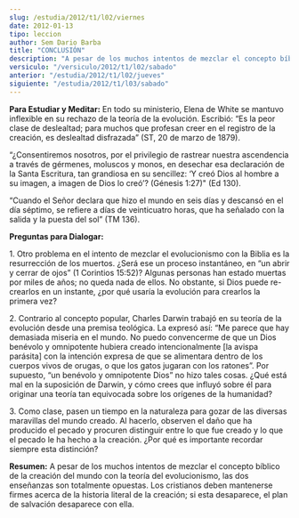 ```yaml
---
slug: /estudia/2012/t1/l02/viernes
date: 2012-01-13
tipo: leccion
author: Sem Dario Barba
title: "CONCLUSIÓN"
description: "A pesar de los muchos intentos de mezclar el concepto bíblico de la creación  del mundo con la teoría del evolucionismo, las dos enseñanzas son totalmente  opuestas. Los cristianos deben mantenerse firmes acerca de la historia literal  de la creación; si esta desaparece, el pl..."
versiculo: "/versiculo/2012/t1/l02/sabado"
anterior: "/estudia/2012/t1/l02/jueves"
siguiente: "/estudia/2012/t1/l03/sabado"
---
```


**Para Estudiar y Meditar:** En todo su ministerio, Elena de White se mantuvo inflexible en su rechazo de la teoría de la evolución. Escribió: “Es la peor clase de deslealtad; para muchos que profesan creer en el registro de la creación, es deslealtad disfrazada” (ST, 20 de marzo de 1879).

“¿Consentiremos nosotros, por el privilegio de rastrear nuestra ascendencia a través de gérmenes, moluscos y monos, en desechar esa declaración de la Santa Escritura, tan grandiosa en su sencillez: ‘Y creó Dios al hombre a su imagen, a imagen de Dios lo creó’? (Génesis 1:27)" (Ed 130).

“Cuando el Señor declara que hizo el mundo en seis días y descansó en el día séptimo, se refiere a días de veinticuatro horas, que ha señalado con la salida y la puesta del sol” (TM 136).

**Preguntas para Dialogar:**

1\. Otro problema en el intento de mezclar el evolucionismo con la Biblia es la resurrección de los muertos. ¿Será ese un proceso instantáneo, en “un abrir y cerrar de ojos” (1 Corintios 15:52)? Algunas personas han estado muertas por miles de años; no queda nada de ellos. No obstante, si Dios puede re-crearlos en un instante, ¿por qué usaría la evolución para crearlos la primera vez?

2\. Contrario al concepto popular, Charles Darwin trabajó en su teoría de la evolución desde una premisa teológica. La expresó así: “Me parece que hay demasiada miseria en el mundo. No puedo convencerme de que un Dios benévolo y omnipotente hubiera creado intencionalmente [la avispa parásita] con la intención expresa de que se alimentara dentro de los cuerpos vivos de orugas, o que los gatos jugaran con los ratones”. Por supuesto, “un benévolo y omnipotente Dios” no hizo tales cosas. ¿Qué está mal en la suposición de Darwin, y cómo crees que influyó sobre él para originar una teoría tan equivocada sobre los orígenes de la humanidad?

3\. Como clase, pasen un tiempo en la naturaleza para gozar de las diversas maravillas del mundo creado. Al hacerlo, observen el daño que ha producido el pecado y procuren distinguir entre lo que fue creado y lo que el pecado le ha hecho a la creación. ¿Por qué es importante recordar siempre esta distinción?

**Resumen:** A pesar de los muchos intentos de mezclar el concepto bíblico de la creación del mundo con la teoría del evolucionismo, las dos enseñanzas son totalmente opuestas. Los cristianos deben mantenerse firmes acerca de la historia literal de la creación; si esta desaparece, el plan de salvación desaparece con ella.
